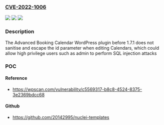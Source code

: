 ### [CVE-2022-1006](https://cve.mitre.org/cgi-bin/cvename.cgi?name=CVE-2022-1006)
![](https://img.shields.io/static/v1?label=Product&message=Advanced%20Booking%20Calendar&color=blue)
![](https://img.shields.io/static/v1?label=Version&message=1.7.1%3C%201.7.1%20&color=brighgreen)
![](https://img.shields.io/static/v1?label=Vulnerability&message=CWE-89%20SQL%20Injection&color=brighgreen)

### Description

The Advanced Booking Calendar WordPress plugin before 1.7.1 does not sanitise and escape the id parameter when editing Calendars, which could allow high privilege users such as admin to perform SQL injection attacks

### POC

#### Reference
- https://wpscan.com/vulnerability/c5569317-b8c8-4524-8375-3e2369bdcc68

#### Github
- https://github.com/20142995/nuclei-templates

